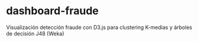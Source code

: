# dashboard-fraude
Visualización detección fraude con D3.js para clustering K-medias y árboles de decisión J48 (Weka)

